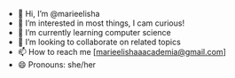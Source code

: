 - 👋 Hi, I’m @marieelisha
- 👀 I’m interested in most things, I cam curious!
- 🌱 I’m currently learning computer science
- 💞️ I’m looking to collaborate on related topics 
- 📫 How to reach me [marieelishaaacademia@gmail.com]
- 😄 Pronouns: she/her

<!---
marieelisha/marieelisha is a ✨ special ✨ repository because its `README.md` (this file) appears on your GitHub profile.
You can click the Preview link to take a look at your changes.
--->
